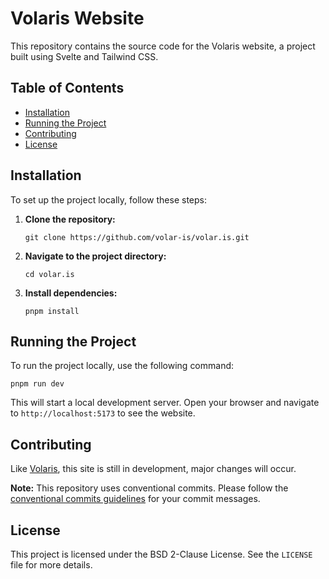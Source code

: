 # Volaris Website

This repository contains the source code for the Volaris website, a project built using Svelte and Tailwind CSS.

## Table of Contents

- [Installation](#installation)
- [Running the Project](#running-the-project)
- [Contributing](#contributing)
- [License](#license)

## Installation

To set up the project locally, follow these steps:

1. **Clone the repository:**

    `git clone https://github.com/volar-is/volar.is.git`

2. **Navigate to the project directory:**

    `cd volar.is`

3. **Install dependencies:**

    `pnpm install`

## Running the Project

To run the project locally, use the following command:

`pnpm run dev`

This will start a local development server. Open your browser and navigate to `http://localhost:5173` to see the website.

## Contributing

Like [Volaris](https://github.com/volar-is/volaris), this site is still in development, major changes will occur.

**Note:** This repository uses conventional commits. Please follow the [conventional commits guidelines](https://www.conventionalcommits.org/en/v1.0.0/) for your commit messages.

## License

This project is licensed under the BSD 2-Clause License. See the `LICENSE` file for more details.
